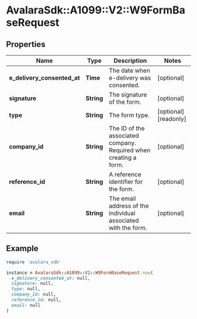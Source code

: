 # AvalaraSdk::A1099::V2::W9FormBaseRequest

## Properties

| Name | Type | Description | Notes |
| ---- | ---- | ----------- | ----- |
| **e_delivery_consented_at** | **Time** | The date when e-delivery was consented. | [optional] |
| **signature** | **String** | The signature of the form. | [optional] |
| **type** | **String** | The form type. | [optional][readonly] |
| **company_id** | **String** | The ID of the associated company. Required when creating a form. | [optional] |
| **reference_id** | **String** | A reference identifier for the form. | [optional] |
| **email** | **String** | The email address of the individual associated with the form. | [optional] |

## Example

```ruby
require 'avalara_sdk'

instance = AvalaraSdk::A1099::V2::W9FormBaseRequest.new(
  e_delivery_consented_at: null,
  signature: null,
  type: null,
  company_id: null,
  reference_id: null,
  email: null
)
```

